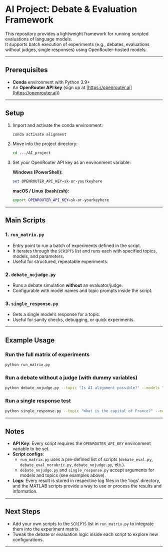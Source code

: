 # AI Project: Debate & Evaluation Framework

This repository provides a lightweight framework for running scripted evaluations of language models.  
It supports batch execution of experiments (e.g., debates, evaluations without judges, single responses) using OpenRouter-hosted models.

---

## Prerequisites

- **Conda** environment with Python 3.9+  
- An **OpenRouter API key** (sign up at [https://openrouter.ai](https://openrouter.ai))  

---

## Setup

1. Import and activate the conda environment:

   ```bash
   conda activate alignment
   ```

2. Move into the project directory:

   ```bash
   cd .../AI_project
   ```

3. Set your OpenRouter API key as an environment variable:

   **Windows (PowerShell):**
   ```powershell
   set OPENROUTER_API_KEY=sk-or-yourkeyhere
   ```

   **macOS / Linux (bash/zsh):**
   ```bash
   export OPENROUTER_API_KEY=sk-or-yourkeyhere
   ```

---

## Main Scripts

### 1. `run_matrix.py`
- Entry point to run a batch of experiments defined in the script.  
- It iterates through the `SCRIPTS` list and runs each with specified topics, models, and parameters.  
- Useful for structured, repeatable experiments.

### 2. `debate_nojudge.py`
- Runs a debate simulation **without** an evaluator/judge.  
- Configurable with model names and topic prompts inside the script.

### 3. `single_response.py`
- Gets a single model’s response for a topic.  
- Useful for sanity checks, debugging, or quick experiments.

---

## Example Usage

### Run the full matrix of experiments
```bash
python run_matrix.py
```

### Run a debate without a judge (with dummy variables)
```bash
python debate_nojudge.py --topic "Is AI alignment possible?" --models "openai/gpt-5-nano" "openai/gpt-4.1"
```

### Run a single response test
```bash
python single_response.py --topic "What is the capital of France?" --model "openai/gpt-4.1-mini"
```

---

## Notes

- **API Key**: Every script requires the `OPENROUTER_API_KEY` environment variable to be set.  
- **Script configs**:  
  - `run_matrix.py` uses a pre-defined list of scripts (`debate_eval.py`, `debate_eval_norubric.py`, `debate_nojudge.py`, etc.).  
  - `debate_nojudge.py` and `single_response.py` accept arguments for models and topics (see examples above).  
- **Logs**: Every result is stored in respective log files in the 'logs' directory, and the MATLAB scripts provide a way to use or process the results and information. 
---

## Next Steps

- Add your own scripts to the `SCRIPTS` list in `run_matrix.py` to integrate them into the experiment matrix.  
- Tweak the debate or evaluation logic inside each script to explore new configurations.  

---
